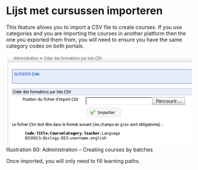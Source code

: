 # Lijst met cursussen importeren

This feature allows you to import a CSV file to create courses. If you use categories and you are importing the courses in another platform then the one you exported them from, you will need to ensure you have the same category codes on both portals.

![](../../.gitbook/assets/creer-formation-lot%20%281%29.png)Illustration 60: Administration – Creating courses by batches

Once imported, you will only need to fill learning paths.

